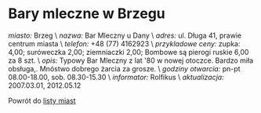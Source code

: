 # Bary mleczne w Brzegu





*miasto:*  Brzeg    \\
*nazwa:*  Bar Mleczny u Dany   \\
*adres:*  ul. Długa 41, prawie centrum miasta  \\
*telefon:* +48 (77) 4162923      \\
*przykladowe ceny:*  zupka: 4,00; suróweczka 2,00; ziemniaczki 2,00; Bombowe są pierogi ruskie 6,00 za 8 szt.   \\
*opis:*  Typowy Bar Mleczny z lat '80 w nowej otoczce. Bardzo miła obsługa,. Mnóstwo dobrego żarcia za grosze.   \\
*godziny otwarcia:*  pn-pt 08.00-18.00, sob. 08.30-15.30   \\
*informator:*  Rolfikus   \\
*aktualizacja:*   2007.03.01, 2012.05.12



Powrót do [listy miast](/bary_mleczne)
